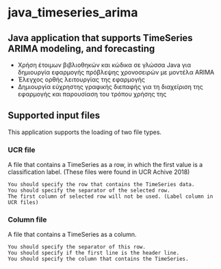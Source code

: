 # java_timeseries_arima
## Java application that supports TimeSeries ARIMA modeling, and forecasting
- Χρήση έτοιμων βιβλιοθηκών και κώδικα σε γλώσσα Java για δημιουργία εφαρμογής πρόβλεψης χρονοσειρών με μοντέλα ARIMA  
- Έλεγχος ορθής λειτουργίας της εφαρμογής  
- Δημιουργία εύχρηστης γραφικής διεπαφής για τη διαχείριση της εφαρμογής και παρουσίαση του τρόπου χρήσης της  

## Supported input files
This application supports the loading of two file types.

### UCR file
A file that contains a TimeSeries as a row, in which the first value is a classification label.
(These files were found in UCR Achive 2018)

```
You should specify the row that contains the TimeSeries data.
You should specify the separator of the selected row.
The first column of selected row will not be used. (Label column in UCR files)
```

### Column file
A file that contains a TimeSeries as a column.

```
You should specify the separator of this row.
You should specify if the first line is the header line.
You should specify the column that contains the TimeSeries.
```
